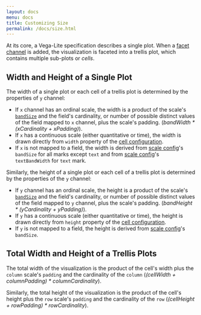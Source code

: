 ```yaml
---
layout: docs
menu: docs
title: Customizing Size
permalink: /docs/size.html
---
```


At its core, a Vega-Lite specification describes a single plot.  When a [facet channel](encoding.html#facet) is added, the visualization is faceted into a trellis plot, which contains multiple sub-plots or _cells_.

## Width and Height of a Single Plot

The width of a single plot or each cell of a trellis plot is determined by the properties of `y` channel:

- If `x` channel has an ordinal scale, the width is a product of the scale's [`bandSize`]((scale.html#ordinal)) and the field's cardinality, or number of possible distinct values of the field mapped to `x` channel, plus the scale's padding.  (_bandWidth * (xCardinality + xPadding)_).
- If `x` has a continuous scale (either quantitative or time), the width is drawn directly from `width` property of the [cell configuration](config.html#cell-config).
- If `x` is not mapped to a field, the width is derived from [scale config](#scale-config)'s  `bandSize` for all marks except `text` and from [scale config](#scale-config)'s `textBandWidth` for `text` mark.

Similarly, the height of a single plot or each cell of a trellis plot is determined by the properties of the `y` channel:

- If `y` channel has an ordinal scale, the height is a product of the scale's [`bandSize`]((scale.html#ordinal)) and the field's cardinality, or number of possible distinct values of the field mapped to `y` channel, plus the scale's padding.  (_bandHeight * (yCardinality + yPadding)_).
- If `y` has a continuous scale (either quantitative or time), the height is drawn directly from `height` property of the [cell configuration](config.html#cell-config).
- If `y` is not mapped to a field, the height is derived from [scale config](#scale-config)'s  `bandSize`.

## Total Width and Height of a Trellis Plots

 The total width of the visualization is the product of the cell's width plus the `column` scale's `padding` and the cardinality of the `column` (_(cellWidth + columnPadding) * columnCardinality_).

 Similarly, the total height of the visualization is the product of the cell's height plus the `row` scale's `padding` and the cardinality of the `row` (_(cellHeight + rowPadding) * rowCardinality_).

